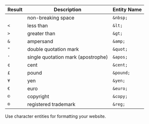 | Result | Description                        | Entity Name |
| ------ | ---------------------------------- | ----------- |
|        | non-breaking space                 | `&nbsp;`    |
| `<`    | less than                          | `&lt;`      |
| `>`    | greater than                       | `&gt;`      |
| `&`    | ampersand                          | `&amp;`     |
| `"`    | double quotation mark              | `&quot;`    |
| `'`    | single quotation mark (apostrophe) | `&apos;`    |
| `¢`    | cent                               | `&cent;`    |
| `£`    | pound                              | `&pound;`   |
| `¥`    | yen                                | `&yen;`     |
| `€`    | euro                               | `&euro;`    |
| `©`    | copyright                          | `&copy;`    |
| `®`    | registered trademark               | `&reg;`     |

Use character entities for formatting your website.
